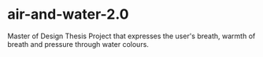 # air-and-water-2.0
Master of Design Thesis Project that expresses the user's breath, warmth of breath and pressure through water colours.
